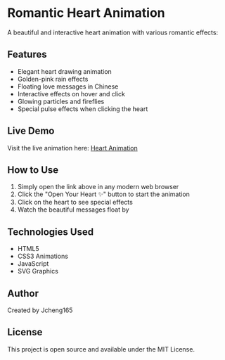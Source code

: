 # Romantic Heart Animation

A beautiful and interactive heart animation with various romantic effects:

## Features
- Elegant heart drawing animation
- Golden-pink rain effects
- Floating love messages in Chinese
- Interactive effects on hover and click
- Glowing particles and fireflies
- Special pulse effects when clicking the heart

## Live Demo
Visit the live animation here: [Heart Animation](https://jcheng165.github.io/heartAnimation/love_message.html)

## How to Use
1. Simply open the link above in any modern web browser
2. Click the "Open Your Heart ✨" button to start the animation
3. Click on the heart to see special effects
4. Watch the beautiful messages float by

## Technologies Used
- HTML5
- CSS3 Animations
- JavaScript
- SVG Graphics

## Author
Created by Jcheng165

## License
This project is open source and available under the MIT License. 